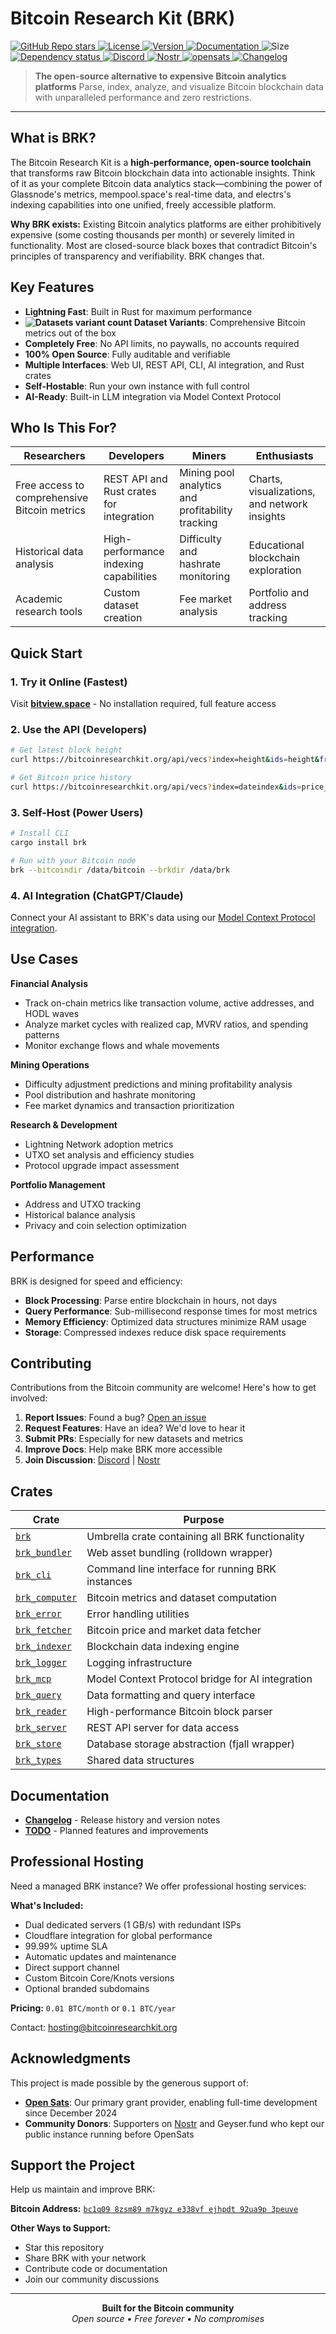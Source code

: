 # Bitcoin Research Kit (BRK)

<p align="left">
  <a href="https://github.com/bitcoinresearchkit/brk">
    <img alt="GitHub Repo stars" src="https://img.shields.io/github/stars/bitcoinresearchkit/brk?style=social">
  </a>
  <a href="https://github.com/bitcoinresearchkit/brk/blob/main/LICENSE.md">
    <img src="https://img.shields.io/crates/l/brk" alt="License" />
  </a>
  <a href="https://crates.io/crates/brk">
    <img src="https://img.shields.io/crates/v/brk" alt="Version" />
  </a>
  <a href="https://docs.rs/brk">
    <img src="https://img.shields.io/docsrs/brk" alt="Documentation" />
  </a>
  <img src="https://img.shields.io/crates/size/brk" alt="Size" />
  <a href="https://deps.rs/crate/brk">
    <img src="https://deps.rs/crate/brk/latest/status.svg" alt="Dependency status">
  </a>
  <a href="https://discord.gg/WACpShCB7M">
    <img src="https://img.shields.io/discord/1350431684562124850?label=discord" alt="Discord" />
  </a>
  <a href="https://primal.net/p/nprofile1qqsfw5dacngjlahye34krvgz7u0yghhjgk7gxzl5ptm9v6n2y3sn03sqxu2e6">
    <img src="https://img.shields.io/badge/nostr-purple?link=https%3A%2F%2Fprimal.net%2Fp%2Fnprofile1qqsfw5dacngjlahye34krvgz7u0yghhjgk7gxzl5ptm9v6n2y3sn03sqxu2e6" alt="Nostr" />
  </a>
  <a href="https://opensats.org">
    <img src="https://img.shields.io/badge/%3E__-opensats-rgb(249,115,22)" alt="opensats" />
  </a>
  <a href="https://github.com/bitcoinresearchkit/brk/blob/main/docs/CHANGELOG.md">
    <img src="https://img.shields.io/badge/changelog-docs-blue" alt="Changelog" />
  </a>
</p>

> **The open-source alternative to expensive Bitcoin analytics platforms**
> Parse, index, analyze, and visualize Bitcoin blockchain data with unparalleled performance and zero restrictions.

---

## What is BRK?

The Bitcoin Research Kit is a **high-performance, open-source toolchain** that transforms raw Bitcoin blockchain data into actionable insights. Think of it as your complete Bitcoin data analytics stack—combining the power of Glassnode's metrics, mempool.space's real-time data, and electrs's indexing capabilities into one unified, freely accessible platform.

**Why BRK exists:** Existing Bitcoin analytics platforms are either prohibitively expensive (some costing thousands per month) or severely limited in functionality. Most are closed-source black boxes that contradict Bitcoin's principles of transparency and verifiability. BRK changes that.

## Key Features

- **Lightning Fast**: Built in Rust for maximum performance
- **![Datasets variant count](https://img.shields.io/badge/dynamic/json?url=https%3A%2F%2Fbitcoinresearchkit.org%2Fapi%2Fvecs%2Fvec-count&query=%24&style=flat&label=%20&color=white) Dataset Variants**: Comprehensive Bitcoin metrics out of the box
- **Completely Free**: No API limits, no paywalls, no accounts required
- **100% Open Source**: Fully auditable and verifiable
- **Multiple Interfaces**: Web UI, REST API, CLI, AI integration, and Rust crates
- **Self-Hostable**: Run your own instance with full control
- **AI-Ready**: Built-in LLM integration via Model Context Protocol

## Who Is This For?

| **Researchers**                              | **Developers**                           | **Miners**                                       | **Enthusiasts**                              |
| -------------------------------------------- | ---------------------------------------- | ------------------------------------------------ | -------------------------------------------- |
| Free access to comprehensive Bitcoin metrics | REST API and Rust crates for integration | Mining pool analytics and profitability tracking | Charts, visualizations, and network insights |
| Historical data analysis                     | High-performance indexing capabilities   | Difficulty and hashrate monitoring               | Educational blockchain exploration           |
| Academic research tools                      | Custom dataset creation                  | Fee market analysis                              | Portfolio and address tracking               |

## Quick Start

### 1. **Try it Online** (Fastest)

Visit **[bitview.space](https://bitview.space)** - No installation required, full feature access

### 2. **Use the API** (Developers)

```bash
# Get latest block height
curl https://bitcoinresearchkit.org/api/vecs?index=height&ids=height&from=-1

# Get Bitcoin price history
curl https://bitcoinresearchkit.org/api/vecs?index=dateindex&ids=price_usd&from=-30&count=30
```

### 3. **Self-Host** (Power Users)

```bash
# Install CLI
cargo install brk

# Run with your Bitcoin node
brk --bitcoindir /data/bitcoin --brkdir /data/brk
```

### 4. **AI Integration** (ChatGPT/Claude)

Connect your AI assistant to BRK's data using our [Model Context Protocol integration](https://github.com/bitcoinresearchkit/brk/blob/main/crates/brk_mcp/README.md).

## Use Cases

**Financial Analysis**

- Track on-chain metrics like transaction volume, active addresses, and HODL waves
- Analyze market cycles with realized cap, MVRV ratios, and spending patterns
- Monitor exchange flows and whale movements

**Mining Operations**

- Difficulty adjustment predictions and mining profitability analysis
- Pool distribution and hashrate monitoring
- Fee market dynamics and transaction prioritization

**Research & Development**

- Lightning Network adoption metrics
- UTXO set analysis and efficiency studies
- Protocol upgrade impact assessment

**Portfolio Management**

- Address and UTXO tracking
- Historical balance analysis
- Privacy and coin selection optimization

## Performance

BRK is designed for speed and efficiency:

- **Block Processing**: Parse entire blockchain in hours, not days
- **Query Performance**: Sub-millisecond response times for most metrics
- **Memory Efficiency**: Optimized data structures minimize RAM usage
- **Storage**: Compressed indexes reduce disk space requirements

## Contributing

Contributions from the Bitcoin community are welcome! Here's how to get involved:

1. **Report Issues**: Found a bug? [Open an issue](https://github.com/bitcoinresearchkit/brk/issues)
2. **Request Features**: Have an idea? We'd love to hear it
3. **Submit PRs**: Especially for new datasets and metrics
4. **Improve Docs**: Help make BRK more accessible
5. **Join Discussion**: [Discord](https://discord.gg/WACpShCB7M) | [Nostr](https://primal.net/p/nprofile1qqsfw5dacngjlahye34krvgz7u0yghhjgk7gxzl5ptm9v6n2y3sn03sqxu2e6)

## Crates

| Crate                                                     | Purpose                                          |
| --------------------------------------------------------- | ------------------------------------------------ |
| [`brk`](https://crates.io/crates/brk)                     | Umbrella crate containing all BRK functionality  |
| [`brk_bundler`](https://crates.io/crates/brk_bundler)     | Web asset bundling (rolldown wrapper)            |
| [`brk_cli`](https://crates.io/crates/brk_cli)             | Command line interface for running BRK instances |
| [`brk_computer`](https://crates.io/crates/brk_computer)   | Bitcoin metrics and dataset computation          |
| [`brk_error`](https://crates.io/crates/brk_error)         | Error handling utilities                         |
| [`brk_fetcher`](https://crates.io/crates/brk_fetcher)     | Bitcoin price and market data fetcher            |
| [`brk_indexer`](https://crates.io/crates/brk_indexer)     | Blockchain data indexing engine                  |
| [`brk_logger`](https://crates.io/crates/brk_logger)       | Logging infrastructure                           |
| [`brk_mcp`](https://crates.io/crates/brk_mcp)             | Model Context Protocol bridge for AI integration |
| [`brk_query`](https://crates.io/crates/brk_query) | Data formatting and query interface              |
| [`brk_reader`](https://crates.io/crates/brk_reader)       | High-performance Bitcoin block parser            |
| [`brk_server`](https://crates.io/crates/brk_server)       | REST API server for data access                  |
| [`brk_store`](https://crates.io/crates/brk_store)         | Database storage abstraction (fjall wrapper)     |
| [`brk_types`](https://crates.io/crates/brk_types)     | Shared data structures                           |

## Documentation

- **[Changelog](https://github.com/bitcoinresearchkit/brk/blob/main/docs/CHANGELOG.md)** - Release history and version notes
- **[TODO](https://github.com/bitcoinresearchkit/brk/blob/main/docs/TODO.md)** - Planned features and improvements

## Professional Hosting

Need a managed BRK instance? We offer professional hosting services:

**What's Included:**

- Dual dedicated servers (1 GB/s) with redundant ISPs
- Cloudflare integration for global performance
- 99.99% uptime SLA
- Automatic updates and maintenance
- Direct support channel
- Custom Bitcoin Core/Knots versions
- Optional branded subdomains

**Pricing:** `0.01 BTC/month` or `0.1 BTC/year`

Contact: [hosting@bitcoinresearchkit.org](mailto:hosting@bitcoinresearchkit.org)

## Acknowledgments

This project is made possible by the generous support of:

- **[Open Sats](https://opensats.org/)**: Our primary grant provider, enabling full-time development since December 2024
- **Community Donors**: Supporters on [Nostr](https://primal.net/p/npub1jagmm3x39lmwfnrtvxcs9ac7g300y3dusv9lgzhk2e4x5frpxlrqa73v44) and Geyser.fund who kept our public instance running before OpenSats

## Support the Project

Help us maintain and improve BRK:

**Bitcoin Address:**
[`bc1q09 8zsm89 m7kgyz e338vf ejhpdt 92ua9p 3peuve`](bitcoin:bc1q098zsm89m7kgyze338vfejhpdt92ua9p3peuve)

**Other Ways to Support:**

- Star this repository
- Share BRK with your network
- Contribute code or documentation
- Join our community discussions

---

<p align="center">
  <strong>Built for the Bitcoin community</strong><br>
  <em>Open source • Free forever • No compromises</em>
</p>
